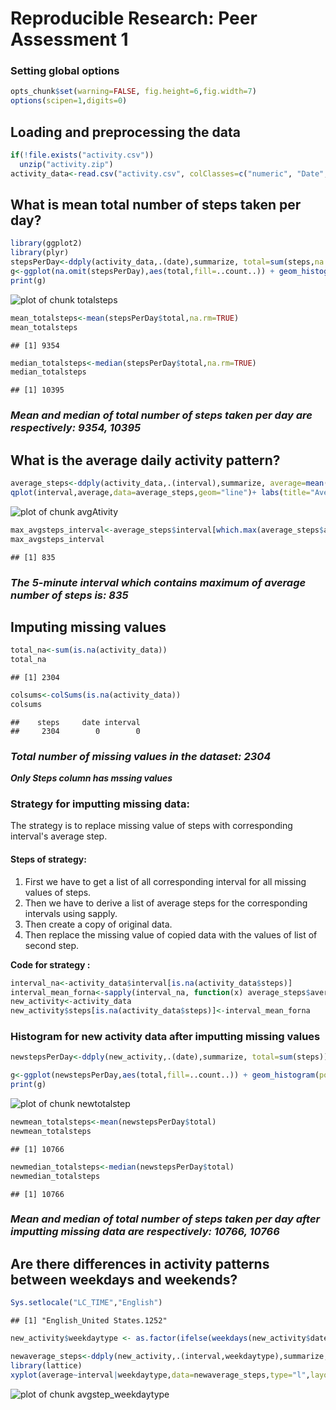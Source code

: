 # Reproducible Research: Peer Assessment 1

### Setting global options 

```r
opts_chunk$set(warning=FALSE, fig.height=6,fig.width=7)
options(scipen=1,digits=0)
```

## Loading and preprocessing the data

```r
if(!file.exists("activity.csv"))
  unzip("activity.zip")
activity_data<-read.csv("activity.csv", colClasses=c("numeric", "Date", "numeric"))
```

## What is mean total number of steps taken per day?

```r
library(ggplot2)
library(plyr)
stepsPerDay<-ddply(activity_data,.(date),summarize, total=sum(steps,na.rm=TRUE))
g<-ggplot(na.omit(stepsPerDay),aes(total,fill=..count..)) + geom_histogram(position="identity",binwidth=2500) + xlab("Total steps per day") + ylab("Frequency (Number of days)") + ggtitle("Histogram of total steps per day")
print(g)
```

![plot of chunk totalsteps](figure/totalsteps.png) 

```r
mean_totalsteps<-mean(stepsPerDay$total,na.rm=TRUE)
mean_totalsteps
```

```
## [1] 9354
```

```r
median_totalsteps<-median(stepsPerDay$total,na.rm=TRUE)
median_totalsteps
```

```
## [1] 10395
```

### *Mean and median of total number of steps taken per day are respectively:  9354, 10395*

## What is the average daily activity pattern?

```r
average_steps<-ddply(activity_data,.(interval),summarize, average=mean(steps,na.rm=TRUE))
qplot(interval,average,data=average_steps,geom="line")+ labs(title="Average steps versus interval")+ylab("Average number of steps(averaged across all days)")
```

![plot of chunk avgAtivity](figure/avgAtivity.png) 

```r
max_avgsteps_interval<-average_steps$interval[which.max(average_steps$average)]
max_avgsteps_interval
```

```
## [1] 835
```

### *The 5-minute interval which contains maximum of average number of steps is: 835*

## Imputing missing values


```r
total_na<-sum(is.na(activity_data))
total_na
```

```
## [1] 2304
```

```r
colsums<-colSums(is.na(activity_data))
colsums
```

```
##    steps     date interval 
##     2304        0        0
```
### *Total number of missing values in the dataset: 2304*    
***Only Steps column has mssing values***
### Strategy for imputting missing data:
 The strategy is to replace missing value of steps with corresponding interval's average step.    
####  Steps of strategy:    
 1. First we have to get a list of all corresponding interval for all missing values of steps.  
 2. Then we have to derive a list of average steps for the corresponding intervals using sapply.   
 3. Then create a copy of original data.    
 4. Then replace the missing value of copied data with the values of list of second step. 
 
**Code for strategy :**

```r
interval_na<-activity_data$interval[is.na(activity_data$steps)]
interval_mean_forna<-sapply(interval_na, function(x) average_steps$average[which(average_steps$interval==x)])
new_activity<-activity_data
new_activity$steps[is.na(activity_data$steps)]<-interval_mean_forna
```
### Histogram for new activity data after imputting missing values

```r
newstepsPerDay<-ddply(new_activity,.(date),summarize, total=sum(steps))

g<-ggplot(newstepsPerDay,aes(total,fill=..count..)) + geom_histogram(position="identity",binwidth=2500) + xlab("Total steps per day") + ylab("Frequency (Number of days)") + ggtitle("Histogram of total steps per day after imputting missing data")
print(g)
```

![plot of chunk newtotalstep](figure/newtotalstep.png) 

```r
newmean_totalsteps<-mean(newstepsPerDay$total)
newmean_totalsteps
```

```
## [1] 10766
```

```r
newmedian_totalsteps<-median(newstepsPerDay$total)
newmedian_totalsteps
```

```
## [1] 10766
```

### *Mean and median of total number of steps taken per day after imputting missing data are respectively:  10766, 10766*

## Are there differences in activity patterns between weekdays and weekends?

```r
Sys.setlocale("LC_TIME","English")
```

```
## [1] "English_United States.1252"
```

```r
new_activity$weekdaytype <- as.factor(ifelse(weekdays(new_activity$date) %in% c("Saturday","Sunday"),"Weekend", "Weekday"))

newaverage_steps<-ddply(new_activity,.(interval,weekdaytype),summarize, average=mean(steps))
library(lattice)
xyplot(average~interval|weekdaytype,data=newaverage_steps,type="l",layout=c(1,2), ylab="Average number of steps", main="average number of steps per interval and weekdaytype")
```

![plot of chunk avgstep_weekdaytype](figure/avgstep_weekdaytype.png) 
